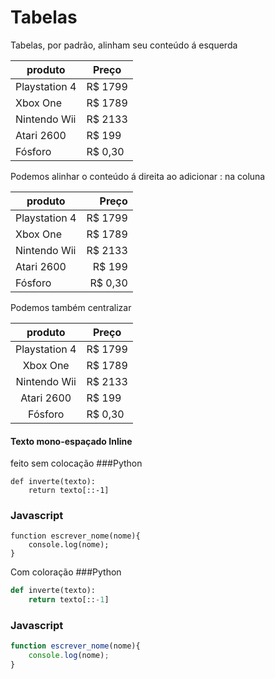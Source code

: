 # Tabelas

Tabelas, por padrão, alinham seu conteúdo á esquerda

produto | Preço
--------|------
Playstation 4 | R$ 1799
Xbox One | R$ 1789
Nintendo Wii | R$ 2133
Atari 2600 | R$ 199
Fósforo | R$ 0,30


Podemos alinhar o conteúdo á direita ao adicionar : na coluna

produto | Preço
--------|------:
Playstation 4 | R$ 1799
Xbox One | R$ 1789
Nintendo Wii | R$ 2133
Atari 2600 | R$ 199
Fósforo | R$ 0,30


Podemos também centralizar

produto | Preço
:--------:|------
Playstation 4 | R$ 1799
Xbox One | R$ 1789
Nintendo Wii | R$ 2133
Atari 2600 | R$ 199
Fósforo | R$ 0,30


#### Texto mono-espaçado Inline

feito sem colocação
###Python
```
def inverte(texto):
    return texto[::-1]
```

### Javascript
```
function escrever_nome(nome){
    console.log(nome);
}
```

Com coloração
###Python
```python
def inverte(texto):
    return texto[::-1]
```

### Javascript
```js
function escrever_nome(nome){
    console.log(nome);
}
```

